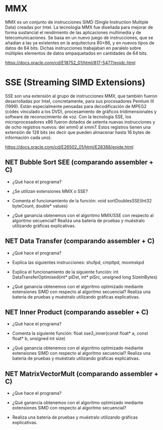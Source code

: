 # MMX
MMX es un conjunto de instrucciones SIMD (Single Instruction Multiple Data) creadas por Intel.
La tecnología MMX fue diseñada para mejorar de forma sustancial el rendimiento de las aplicaciones multimedia y de telecomunicaciones.
Se basa en un nuevo juego de instrucciones, que se añadían a las ya existentes en la arquitectura 80×86, y en nuevos tipos de datos de 64 bits.
Dichas instrucciones trabajaban en paralelo sobre múltiples elementos de datos empaquetados en cantidades de 64 bits.

https://docs.oracle.com/cd/E18752_01/html/817-5477/eojdc.html


# SSE (Streaming SIMD Extensions)
SSE son una extensión al grupo de instrucciones MMX, que también fueron desarrolladas por Intel, concretamente, para sus procesadores Pentium III (1999).
Están especialmente pensadas para decodificación de MPEG2 (códec vinculado a los DVD), procesamiento de gráficos tridimensionales y software de reconocimiento de voz.
Con la tecnología SSE, los microprocesadores x86 fueron dotados de setenta nuevas instrucciones y de ocho registros nuevos: del xmm0 al xmm7.
Estos registros tienen una extensión de 128 bits (es decir que pueden almacenar hasta 16 bytes de información cada uno).

https://docs.oracle.com/cd/E26502_01/html/E28388/eojde.html


## NET Bubble Sort SEE (comparando assembler + C)
- ¿Qué hace el programa?


- ¿Se utilizan extensiones MMX o SSE?


- Comenta el funcionamiento de la función: void sortDoublesSSE(Int32 byteCount, double* values)


- ¿Qué ganancia obtenemos con el algoritmo MMX/SSE con respecto al algoritmo secuencial? Realiza
una batería de pruebas y muéstralo utilizando gráficas explicativas.


## NET Data Transfer (comparando assembler + C)
- ¿Qué hace el programa?


- Explica las siguientes instrucciones: shufpd, cmpltpd, movmskpd


- Explica el funcionamiento de la siguiente función: int DataTransferOptimised(int* piDst, int* piSrc, unsigned long SizeInBytes)


- ¿Qué ganancia obtenemos con el algoritmo optimizado mediante extensiones SIMD con respecto al algoritmo secuencial? Realiza una batería de pruebas y muéstralo utilizando gráficas explicativas.


## NET Inner Product (comparando assebler + C)
- ¿Qué hace el programa?


- Comenta la siguiente función: float sse3_inner(const float* a, const float* b, unsigned int size)


- ¿Qué ganancia obtenemos con el algoritmo optimizado mediante extensiones SIMD con respecto al algoritmo secuencial? Realiza una batería de pruebas y muéstralo utilizando gráficas explicativas.


## NET MatrixVectorMult (comparando assembler + C)
- ¿Que hace el programa?


- ¿Qué ganancia obtenemos con el algoritmo optimizado mediante extensiones SIMD con respecto al algoritmo secuencial?


- Realiza una batería de pruebas y muéstralo utilizando gráficas explicativas.



